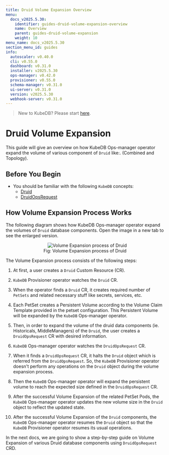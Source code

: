 ```yaml
---
title: Druid Volume Expansion Overview
menu:
  docs_v2025.5.30:
    identifier: guides-druid-volume-expansion-overview
    name: Overview
    parent: guides-druid-volume-expansion
    weight: 10
menu_name: docs_v2025.5.30
section_menu_id: guides
info:
  autoscaler: v0.40.0
  cli: v0.55.0
  dashboard: v0.31.0
  installer: v2025.5.30
  ops-manager: v0.42.0
  provisioner: v0.55.0
  schema-manager: v0.31.0
  ui-server: v0.31.0
  version: v2025.5.30
  webhook-server: v0.31.0
---
```


> New to KubeDB? Please start [here](/docs/v2025.5.30/README).

# Druid Volume Expansion

This guide will give an overview on how KubeDB Ops-manager operator expand the volume of various component of `Druid` like:. (Combined and Topology).

## Before You Begin

- You should be familiar with the following `KubeDB` concepts:
    - [Druid](/docs/v2025.5.30/guides/druid/concepts/druid)
    - [DruidOpsRequest](/docs/v2025.5.30/guides/druid/concepts/druidopsrequest)

## How Volume Expansion Process Works

The following diagram shows how KubeDB Ops-manager operator expand the volumes of `Druid` database components. Open the image in a new tab to see the enlarged version.

<figure align="center">
  <img alt="Volume Expansion process of Druid" src="/docs/v2025.5.30/guides/druid/volume-expansion/images/druid-volume-expansion.png">
<figcaption align="center">Fig: Volume Expansion process of Druid</figcaption>
</figure>

The Volume Expansion process consists of the following steps:

1. At first, a user creates a `Druid` Custom Resource (CR).

2. `KubeDB` Provisioner  operator watches the `Druid` CR.

3. When the operator finds a `Druid` CR, it creates required number of `PetSets` and related necessary stuff like secrets, services, etc.

4. Each PetSet creates a Persistent Volume according to the Volume Claim Template provided in the petset configuration. This Persistent Volume will be expanded by the `KubeDB` Ops-manager operator.

5. Then, in order to expand the volume of the druid data components (ie. Historicals, MiddleManagers) of the `Druid`, the user creates a `DruidOpsRequest` CR with desired information.

6. `KubeDB` Ops-manager operator watches the `DruidOpsRequest` CR.

7. When it finds a `DruidOpsRequest` CR, it halts the `Druid` object which is referred from the `DruidOpsRequest`. So, the `KubeDB` Provisioner  operator doesn't perform any operations on the `Druid` object during the volume expansion process.

8. Then the `KubeDB` Ops-manager operator will expand the persistent volume to reach the expected size defined in the `DruidOpsRequest` CR.

9. After the successful Volume Expansion of the related PetSet Pods, the `KubeDB` Ops-manager operator updates the new volume size in the `Druid` object to reflect the updated state.

10. After the successful Volume Expansion of the `Druid` components, the `KubeDB` Ops-manager operator resumes the `Druid` object so that the `KubeDB` Provisioner  operator resumes its usual operations.

In the next docs, we are going to show a step-by-step guide on Volume Expansion of various Druid database components using `DruidOpsRequest` CRD.
